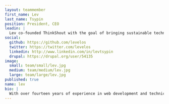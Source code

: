 ```yaml
---
layout: teammember
first_name: Lev
last_name: Tsypin
position: President, CEO
leadin: |
  Lev co-founded ThinkShout with the goal of bringing sustainable technology to organizations working for change. Lev leads a diverse team of forward-thinking engineers, helping our clients achieve their goals through innovation and technical excellence.
social:
  github: https://github.com/levelos
  twitter: https://twitter.com/levelos
  linkedin: http://www.linkedin.com/in/levtsypin
  drupal: https://drupal.org/user/54135
image:
  small: team/small/lev.jpg
  medium: team/medium/lev.jpg
  large: team/large/lev.jpg
published: true
name: lev
bio: |
  With over fourteen years of experience in web development and technical architecture, it is Lev's job to constantly improve upon our engineering best practices and ensure that we remain on the cutting-edge of open source. Lev began his career in software development as a consultant with Computer Sciences Corporation (CSC) and Inforte Corporation in Chicago and also spent two years as the Director of Programming at Pop Art, Inc. Lev holds a bachelors degree in business administration (BBA) and political science from the University of Wisconsin-Madison. Before ThinkShout, Lev ran a highly-respected consultancy, Level Online Strategy, here in Portland, OR. He spends his off hours chasing after his two boys.
---
```

